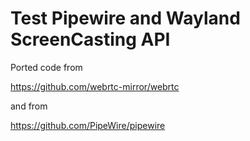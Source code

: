 # Test Pipewire and Wayland ScreenCasting API 

Ported code from 

https://github.com/webrtc-mirror/webrtc

and from 

https://github.com/PipeWire/pipewire
